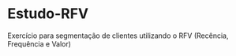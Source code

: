 # Estudo-RFV
Exercício para segmentação de clientes utilizando o RFV (Recência, Frequência e Valor)
